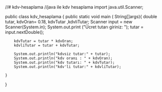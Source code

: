 //# kdv-hesaplama
//java ile kdv hesaplama
import java.util.Scanner;

public class kdv_hesaplama {
    public static void main ( String[]args){
        double tutar, kdvOran= 0.18, kdvTutar ,kdvliTutar;
        Scanner input = new Scanner(System.in);
        System.out.print ("Ücret tutarı giriniz: ");
        tutar = input.nextDouble();

        kdvTutar = tutar * kdvOran;
        kdvliTutar = tutar + kdvTutar;

        System.out.println("kdvsiz tutar:" + tutar);
        System.out.println("kdv oranı : " + kdvOran);
        System.out.println("kdv tutarı: " + kdvTutar);
        System.out.println("kdv'li tutar:" + kdvliTutar);

    }
}
